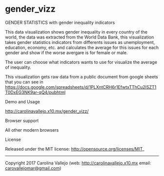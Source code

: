 # gender_vizz

GENDER STATISTICS
with gender inequality indicators

This data visualization shows gender inequality in every country of the world, the data was extracted from the World Data Bank, this visualization takes gender statistics indicators from differents issues as unemployment, education, economy, etc. and calculates the average for this issues for each gender and show if the worse avergare is for female or male.

The user can choose what indicators wants to use for visualize the average of inequality.


This visualization gets raw data from a public document from google sheets that you can see in https://docs.google.com/spreadsheets/d/1PLXntCRH6r1EfwtxTThCu2lSZT1T0DxEG3NK9ar-qQ4/pubhtml

Demo and Usage

http://carolinavallejo.x10.mx/gender_vizz/


Browser support

All other modern browsers

License

Released under the MIT license: http://opensource.org/licenses/MIT_



* * *

Copyright 2017 Carolina Vallejo (web: http://carolinavallejo.x10.mx email: carovallejomar@gmail.com)